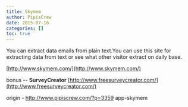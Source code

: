 ```yaml
---
title: Skymem
author: PipisCrew
date: 2015-07-16
categories: []
toc: true
---
```


You can extract data emails from plain text.You can use this site for extracting data from text or see what other visitor extract on daily base.

[http://www.skymem.com/](http://www.skymem.com/)

bonus -- **SurveyCreator** [http://www.freesurveycreator.com/](http://www.freesurveycreator.com/)

origin - http://www.pipiscrew.com/?p=3359 app-skymem